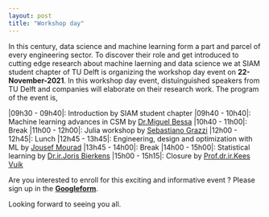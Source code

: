 ```yaml
---
layout: post
title: "Workshop day"
---
```


In this century, data science and machine learning form a part and parcel of every engineering sector. To discover their role and get introduced to cutting edge research about machine laerning and data science we at SIAM student chapter of TU Delft is organizing the workshop day event on **22-November-2021**. In this workshop day event, distuinguished speakers from TU Delft and companies will elaborate on their research work. The program of the event is,

|09h30 - 09h40|: Introduction by SIAM student chapter
|09h40 - 10h40|: Machine learning advances in CSM by [Dr.Miguel Bessa]
|10h40 - 11h00|: Break
|11h00 - 12h00|: Julia workshop by [Sebastiano Grazzi]
|12h00 - 12h45|: Lunch
|12h45 - 13h45|: Engineering, design and optimization with ML by [Jousef Mourad] 
|13h45 - 14h00|: Break
|14h00 - 15h00|: Statistical learning by [Dr.ir.Joris Bierkens]
|15h00 - 15h15|: Closure by [Prof.dr.ir.Kees Vuik]



Are you interested to enroll for this exciting and informative event ? Please sign up in the **[Googleform]**. 

Looking forward to seeing you all.

[Prof.dr.ir.Kees Vuik]:http://ta.twi.tudelft.nl/users/vuik/
[Dr.Miguel Bessa]: https://mabessa.github.io/
[Jousef Mourad]: https://www.youtube.com/channel/UCNm2TzhsV5wGlFIAcpCx9hQ
[Sebastiano Grazzi]: http://homepage.tudelft.nl/4e8g9/
[Dr.ir.Joris Bierkens]: https://diamweb.ewi.tudelft.nl/~joris/
[linkedin]: https://www.linkedin.com/in/jousefmurad/
[Googleform]: https://docs.google.com/forms/d/e/1FAIpQLSd7bMxs_gIQhAnkdovDdi_tUhnTMeeqHuuxyczn1NzD7zzqng/viewform?usp=sf_link

